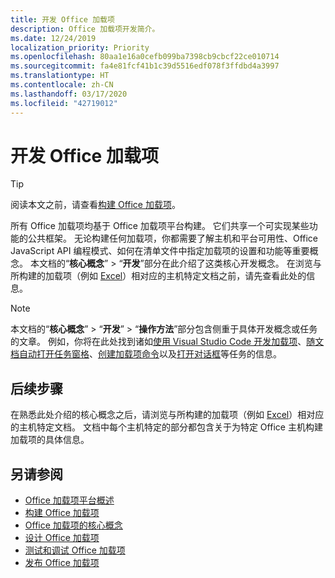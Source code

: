 ```yaml
---
title: 开发 Office 加载项
description: Office 加载项开发简介。
ms.date: 12/24/2019
localization_priority: Priority
ms.openlocfilehash: 80aa1e16a0cefb099ba7398cb9cbcf22ce010714
ms.sourcegitcommit: fa4e81fcf41b1c39d5516edf078f3ffdbd4a3997
ms.translationtype: HT
ms.contentlocale: zh-CN
ms.lasthandoff: 03/17/2020
ms.locfileid: "42719012"
---
```

# <a name="develop-office-add-ins"></a>开发 Office 加载项

> [!TIP]
> 阅读本文之前，请查看[构建 Office 加载项](../overview/office-add-ins-fundamentals.md)。

所有 Office 加载项均基于 Office 加载项平台构建。 它们共享一个可实现某些功能的公共框架。 无论构建任何加载项，你都需要了解主机和平台可用性、Office JavaScript API 编程模式、如何在清单文件中指定加载项的设置和功能等重要概念。 本文档的“**核心概念**” > “**开发**”部分在此介绍了这类核心开发概念。 在浏览与所构建的加载项（例如 [Excel](../excel/index.md)）相对应的主机特定文档之前，请先查看此处的信息。

> [!NOTE]
> 本文档的“**核心概念**” > “**开发**” > “**操作方法**”部分包含侧重于具体开发概念或任务的文章。 例如，你将在此处找到诸如[使用 Visual Studio Code 开发加载项](develop-add-ins-vscode.md)、[随文档自动打开任务窗格](automatically-open-a-task-pane-with-a-document.md)、[创建加载项命令](create-addin-commands.md)以及[打开对话框](dialog-api-in-office-add-ins.md)等任务的信息。

## <a name="next-steps"></a>后续步骤

在熟悉此处介绍的核心概念之后，请浏览与所构建的加载项（例如 [Excel](../excel/index.md)）相对应的主机特定文档。 文档中每个主机特定的部分都包含关于为特定 Office 主机构建加载项的具体信息。

## <a name="see-also"></a>另请参阅

- [Office 加载项平台概述](../overview/office-add-ins.md)
- [构建 Office 加载项](../overview/office-add-ins-fundamentals.md)
- [Office 加载项的核心概念](../overview/core-concepts-office-add-ins.md)
- [设计 Office 加载项](../design/add-in-design.md)
- [测试和调试 Office 加载项](../testing/test-debug-office-add-ins.md)
- [发布 Office 加载项](../publish/publish.md)